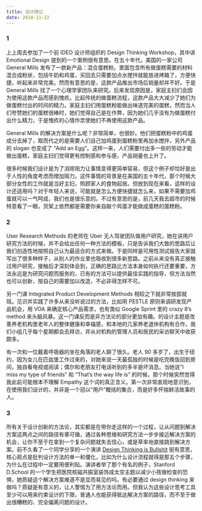 ```yaml
---
title: 设计随记
date: 2018-11-22
---
```


### 1

上上周去参加了一个前 IDEO 设计师组织的 Design Thinking Workshop，其中讲 Emotional Design 提到的一个案例很有意思。在五十年代，美国的一家公司 General Mills 发布了一款新产品：混合蛋糕粉。里面包含所有做蛋糕需要的材料混合成粉状，包括牛奶和鸡蛋，买回去只需要加点水搅拌就能放进烤箱了，方便快捷，听起来非常完美。然而有意思的是，这款产品推出市场后销量却并不好。于是 General Mills 找了一个心理学家团队来研究。后来发现原因是，家庭主妇们会因为使用这款产品而感到愧疚。比起传统的做蛋糕流程，这款产品大大减少了她们为做蛋糕付出的时间的精力。家庭主妇们用蛋糕粉能做出味道完美的蛋糕，然而当人们夸赞她们的蛋糕很棒时，她们觉得自己是在作弊，因为她们几乎没有为做蛋糕付出什么精力，于是愧疚的心情作祟使她们不再使用这款产品。

General Mills 的解决方案是什么呢？非常简单，也很妙。他们把蛋糕粉中的鸡蛋成分去掉了，取而代之的是需要人们自己加鸡蛋到蛋糕粉里再加水搅拌，另外产品的 slogan 也变成了 “Add an Egg”。这样一来，人们需要付出多一些的劳动才能做出蛋糕，家庭主妇们觉得更有控制感和参与感，产品销量也上升了。

很多时候我们设计是为了消除阻力让事情变得更简单容易，但这个例子却恰好是出于人性的角度考虑而增加阻力。这件事情的背景是在美国的五十年代，那个时候大部分女性的工作就是当好主妇，照顾家人的食物起居。但放到现在来看，这样的设计还适用吗？对于年轻人来说，可能就是怎么方便快捷就怎么来，如果不需要加鸡蛋就可以一气呵成，我们也是很乐意的。不过有意思的是，前几天我去超市的时候特意看了一眼，货架上依然都是需要你亲自敲个鸡蛋才能做成蛋糕的蛋糕粉。

### 2

User Research Methods 的老师在 Uber 无人驾驶团队做用户研究，她在讲用户研究方法的时候，并不会给出任何一种方法的模板，只是告诉我们大致的思路后让我们创造性地按照自己认为最适合的方式来做。于是同样是可用性测试报告大家就写出了很多种样子，从别人的作业里也吸收到很多新思路。之前从来没有真正接触过用户研究，接触后才深刻体会到，正确的思路比方法本身如何执行还要重要，方法永远是为研究问题而服务的，已有的方法可以提供最佳实践的指导，但方法当然也可以创新，按自己的需要加以改造，不必非得怎样不可。

另一门课 Integrated Product Development Methods 相较之下就非常按部就班。见识并实践了许多从来没听说过的方法，比如用 PESTLE 原则来调研发现产品机会，用 VOA 来确定核心产品需求，也有类似 Google Sprint 里的 crazy 8’s method 来头脑风暴。这一门课反而是非方法论的部分更加有趣。的设计主题是改善养老机构里老年人的整体健康和幸福感，和本地的几家养老退休机构有合作，我们小组几乎每个星期都会去拜访，并从对机构的管理人员和居民的采访聊天中收获颇多。

有一次和一位戴着呼吸器的坐在角落的老人聊了很久。老人 90 多岁了，出生于纽约，因为女儿在匹兹堡工作过来的，对她来说一天最孤独的时候是吃完晚饭回到房间，独自看电视或阅读；偶尔和老朋友打电话听到的多半是坏消息。当她说”I miss my type of friends” 和 “That’s the way life is” 的时候，那个时候突然觉得我此前可能根本不理解 Empathy 这个词的真正含义。第一次非常直观地意识到，在使用我们设计的，并非是一个冠以“用户”概括的集合，而是好多怀揣鲜活故事的人。

### 3

所有关于设计创新的方法论，其实都是在带你走这样的一个过程，让从问题到解决方案这两点之间的路径有章可循，通过各种思维和研究方法一步步接近解决方案的机会，让你不至于在拿到一个复杂问题就失去信心，或是草率地直接跳到解决方案。前不久看了一个同学分享的一个演讲 [Design Thinking is Bullshit](https://99u.adobe.com/videos/55967/natasha-jen-design-thinking-is-bullshit) 挺有意思，核心观点是批判设计方法的单一和僵化，比如为什么设计流程就得是那五个步骤，为什么在过程中一定要用便利贴。演讲者举了那个有名的例子，Stanford D.School 的一个学生把医院核磁共振室装饰成太空主题以减少小孩做检查的恐惧，她质疑这个解决方案难道不是显而易见的吗，有必要通过 design thinking 来做吗？质疑是有意义的，让人警惕为了用方法论而用。但我认为这些设计思考工具至少可以用来约束设计的下限，普通人也能获得抵达解决方案的路径，而不至于做出很糟糕的、完全偏离问题的设计。
